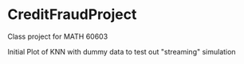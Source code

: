 # CreditFraudProject
Class project for MATH 60603

Initial Plot of KNN with dummy data to test out "streaming" simulation

